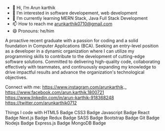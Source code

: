 - 👋 Hi, I’m Arun karthik
- 👀 I’m interested in software developement, web development
- 🌱 I’m currently learning MERN Stack, Java Full Stack Development 
- 📫 How to reach me arunkarthik0710@gmail.com
- 😄 Pronouns: he/him

A proactive recent graduate with a passion for coding and a solid foundation in Computer Applications (BCA). Seeking an entry-level position as a developer in a dynamic organization where I can utilize my programming skills to contribute to the development of cutting-edge software solutions. Committed to delivering high-quality code, collaborating effectively with teammates, and continuously expanding my knowledge to drive impactful results and advance the organization's technological objectives.

Connect with me:
https://www.instagram.com/arunkarthik._ https://www.facebook.com/arun.karthik.1800721 https://www.linkedin.com/in/arun-karthik-918368248 https://twitter.com/arunkarthik0712 

Things I code with
HTML5 Badge CSS3 Badge Javascript Badge React Badge Next.js Badge Redux Badge SASS Badge Bootstrap Badge Git Badge Nodejs Badge Express.js Badge MongoDB Badge
